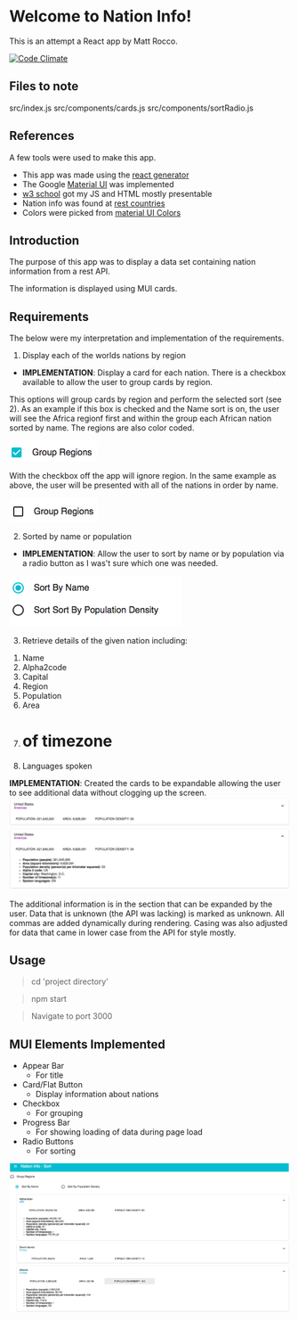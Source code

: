 Welcome to Nation Info!
===================
This is an attempt a React app by Matt Rocco.

[![Code Climate](https://codeclimate.com/github/roccoma504/hello-world/badges/gpa.svg)](https://codeclimate.com/github/roccoma504/hello-world)

Files to note
-------------
src/index.js
src/components/cards.js
src/components/sortRadio.js

References
-------------
A few tools were used to make this app.

- This app was made using the [react generator](https://github.com/facebookincubator/create-react-app)
- The Google [Material UI](http://www.material-ui.com/#/) was implemented 
- [w3 school](http://www.w3schools.com) got my JS and HTML mostly presentable
- Nation info was found at [rest countries](https://restcountries.eu)
- Colors were picked from [material UI Colors](https://www.materialui.co/colors)

Introduction
-------------
The purpose of this app was to display a data set containing nation information from a rest API.

The information is displayed using MUI cards.

Requirements
-------------------

The below were my interpretation and implementation of the requirements.

1) Display each of the worlds nations by region

 - **IMPLEMENTATION**: Display a card for each nation. There is a checkbox available to allow the user to group cards by region.
 
 This options will group cards by region and perform the selected sort (see 2). As an example if this box is checked and the Name sort is on, the user will see the Africa regionf first and within the group each African nation sorted by name. The regions are also color coded.
 
  ![Image of checkon](https://github.com/roccoma504/hello-world/blob/master/images/check_on.png)
  
  With the checkbox off the app will ignore region. In the same example as above, the user will be presented with all of the nations in order by name.
  
  ![Image of checkon](https://github.com/roccoma504/hello-world/blob/master/images/check_off.png)

2) Sorted by name or population

- **IMPLEMENTATION**: Allow the user to sort by name or by population via a radio button as I was't sure which one was needed.

 ![Image of button](https://github.com/roccoma504/hello-world/blob/master/images/radio.png)


3) Retrieve details of the given nation including:  

 1. Name
 2. Alpha2code
 3. Capital
 4. Region
 5. Population
 6. Area
 7. # of timezone
 8. Languages spoken
 
 **IMPLEMENTATION**: Created the cards to be expandable allowing the user to see additional data without clogging up the screen.
 ![Image of card closed](https://github.com/roccoma504/hello-world/blob/master/images/card_closed.png)
 ![Image of card](https://github.com/roccoma504/hello-world/blob/master/images/card.png)
 
  The additional information is in the section that can be expanded by the user. Data that is unknown (the API was lacking) is marked as unknown. All commas are added dynamically during rendering. Casing was also adjusted for data that came in lower case from the API for style mostly.
 
 
 
Usage
-------------------
> cd 'project directory'

> npm start

> Navigate to port 3000


MUI Elements Implemented
-------------------

 - Appear Bar 
	 - For title
 - Card/Flat Button
	 - Display information about nations
 - Checkbox
 	 - For grouping
 - Progress Bar
	 - For showing loading of data during page load
 - Radio Buttons
	 - For sorting
	 
  ![Image of final](https://github.com/roccoma504/hello-world/blob/master/images/full.png)



